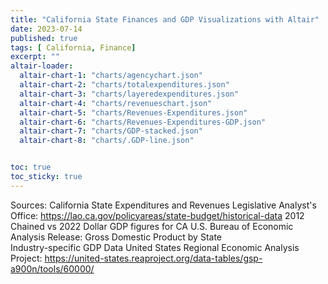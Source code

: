```yaml
---
title: "California State Finances and GDP Visualizations with Altair"
date: 2023-07-14
published: true
tags: [ California, Finance]
excerpt: ""
altair-loader:
  altair-chart-1: "charts/agencychart.json"
  altair-chart-2: "charts/totalexpenditures.json"
  altair-chart-3: "charts/layeredexpenditures.json"
  altair-chart-4: "charts/revenueschart.json"
  altair-chart-5: "charts/Revenues-Expenditures.json"
  altair-chart-6: "charts/Revenues-Expenditures-GDP.json"
  altair-chart-7: "charts/GDP-stacked.json"
  altair-chart-8: "charts/.GDP-line.json"


toc: true
toc_sticky: true
---
```


<div id="altair-chart-1"></div>

<div id="altair-chart-2"></div>

<div id="altair-chart-3"></div>

<div id="altair-chart-4"></div>

<div id="altair-chart-5"></div>

<div id="altair-chart-6"></div>

<div id="altair-chart-7"></div>

<div id="altair-chart-8"></div>

Sources:
California State Expenditures and Revenues
  Legislative Analyst's Office: https://lao.ca.gov/policyareas/state-budget/historical-data
2012 Chained vs 2022 Dollar GDP figures for CA 
  U.S. Bureau of Economic Analysis  Release: Gross Domestic Product by State  
Industry-specific GDP Data
  United States Regional Economic Analysis Project: https://united-states.reaproject.org/data-tables/gsp-a900n/tools/60000/

